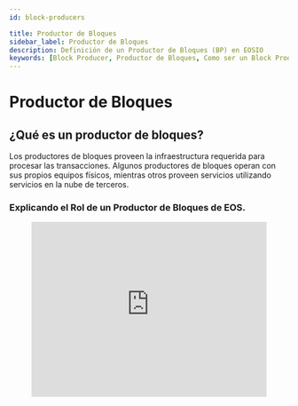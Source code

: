 ```yaml
---
id: block-producers

title: Productor de Bloques
sidebar_label: Productor de Bloques
description: Definición de un Productor de Bloques (BP) en EOSIO
keywords: [Block Producer, Productor de Bloques, Como ser un Block Producer, EOSIO, EOS, BP, Que es un Productor de Bloques]
---
```


# Productor de Bloques


## ¿Qué es un productor de bloques?

Los productores de bloques proveen la infraestructura requerida para procesar las transacciones. Algunos productores de bloques operan con sus propios equipos físicos, mientras otros proveen servicios utilizando servicios en la nube de terceros.

### Explicando el Rol de un Productor de Bloques de EOS.

<figure class="video_container">
  <iframe width="100%" height="315" src="https://www.youtube.com/embed/YLt5uexD9gg" frameborder="0" allowfullscreen="true"> </iframe>
</figure>